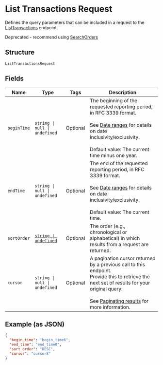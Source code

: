 
# List Transactions Request

Defines the query parameters that can be included in
a request to the [ListTransactions](api-endpoint:Transactions-ListTransactions) endpoint.

Deprecated - recommend using [SearchOrders](api-endpoint:Orders-SearchOrders)

## Structure

`ListTransactionsRequest`

## Fields

| Name | Type | Tags | Description |
|  --- | --- | --- | --- |
| `beginTime` | `string \| null \| undefined` | Optional | The beginning of the requested reporting period, in RFC 3339 format.<br><br>See [Date ranges](https://developer.squareup.com/docs/build-basics/working-with-dates) for details on date inclusivity/exclusivity.<br><br>Default value: The current time minus one year. |
| `endTime` | `string \| null \| undefined` | Optional | The end of the requested reporting period, in RFC 3339 format.<br><br>See [Date ranges](https://developer.squareup.com/docs/build-basics/working-with-dates) for details on date inclusivity/exclusivity.<br><br>Default value: The current time. |
| `sortOrder` | [`string \| undefined`](../../doc/models/sort-order.md) | Optional | The order (e.g., chronological or alphabetical) in which results from a request are returned. |
| `cursor` | `string \| null \| undefined` | Optional | A pagination cursor returned by a previous call to this endpoint.<br>Provide this to retrieve the next set of results for your original query.<br><br>See [Paginating results](https://developer.squareup.com/docs/working-with-apis/pagination) for more information. |

## Example (as JSON)

```json
{
  "begin_time": "begin_time6",
  "end_time": "end_time0",
  "sort_order": "DESC",
  "cursor": "cursor8"
}
```

